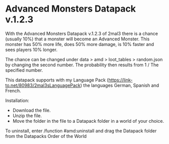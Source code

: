 # Advanced Monsters Datapack v.1.2.3

With the Advanced Monsters Datapack v.1.2.3 of 2mal3 there is a chance (usually 10%) that a monster will become an Advanced Monster. This monster has 50% more life, does 50% more damage, is 10% faster and sees players 10% longer.

The chance can be changed under data > amd > loot_tables > random.json by changing the second number. The probability then results from 1 / The specified number.

This datapack supports with my Language Pack (https://link-to.net/80983/2mal3sLanguagePack) the languages German, Spanish and French.

Installation:
 - Download the file.
 - Unzip the file.
 - Move the folder in the file to a Datapack folder in a world of your choice.

 To uninstall, enter /function #amd:uninstall and drag the Datapack folder from the Datapacks Order of the World
